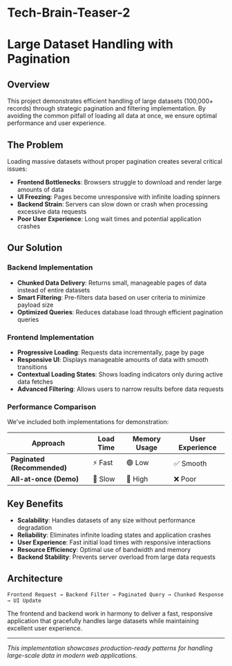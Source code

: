 # Tech-Brain-Teaser-2

# Large Dataset Handling with Pagination

## Overview

This project demonstrates efficient handling of large datasets (100,000+ records) through strategic pagination and filtering implementation. By avoiding the common pitfall of loading all data at once, we ensure optimal performance and user experience.

## The Problem

Loading massive datasets without proper pagination creates several critical issues:

- **Frontend Bottlenecks**: Browsers struggle to download and render large amounts of data
- **UI Freezing**: Pages become unresponsive with infinite loading spinners
- **Backend Strain**: Servers can slow down or crash when processing excessive data requests
- **Poor User Experience**: Long wait times and potential application crashes

## Our Solution

### Backend Implementation
- **Chunked Data Delivery**: Returns small, manageable pages of data instead of entire datasets
- **Smart Filtering**: Pre-filters data based on user criteria to minimize payload size
- **Optimized Queries**: Reduces database load through efficient pagination queries

### Frontend Implementation  
- **Progressive Loading**: Requests data incrementally, page by page
- **Responsive UI**: Displays manageable amounts of data with smooth transitions
- **Contextual Loading States**: Shows loading indicators only during active data fetches
- **Advanced Filtering**: Allows users to narrow results before data requests

### Performance Comparison

We've included both implementations for demonstration:

| Approach | Load Time | Memory Usage | User Experience |
|----------|-----------|--------------|-----------------|
| **Paginated (Recommended)** | ⚡ Fast | 🟢 Low | ✅ Smooth |
| **All-at-once (Demo)** | 🐌 Slow | 🔴 High | ❌ Poor |

## Key Benefits

- **Scalability**: Handles datasets of any size without performance degradation
- **Reliability**: Eliminates infinite loading states and application crashes  
- **User Experience**: Fast initial load times with responsive interactions
- **Resource Efficiency**: Optimal use of bandwidth and memory
- **Backend Stability**: Prevents server overload from large data requests

## Architecture

```
Frontend Request → Backend Filter → Paginated Query → Chunked Response → UI Update
```

The frontend and backend work in harmony to deliver a fast, responsive application that gracefully handles large datasets while maintaining excellent user experience.

---

*This implementation showcases production-ready patterns for handling large-scale data in modern web applications.*
